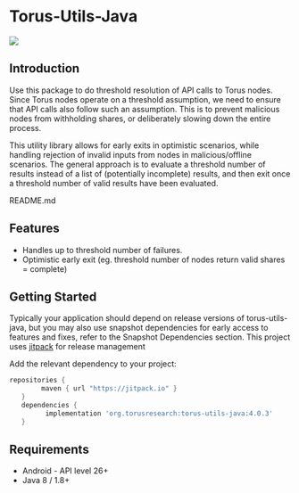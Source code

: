 # Torus-Utils-Java

[![](https://jitpack.io/v/org.torusresearch/torus-utils-java.svg)](https://jitpack.io/#org.torusresearch/torus-utils-java)

## Introduction

Use this package to do threshold resolution of API calls to Torus nodes. 
Since Torus nodes operate on a threshold assumption, we need to ensure that API calls also follow such an assumption.
This is to prevent malicious nodes from withholding shares, or deliberately slowing down the entire process.

This utility library allows for early exits in optimistic scenarios, while handling rejection of invalid inputs from nodes in malicious/offline scenarios.
The general approach is to evaluate a threshold number of results instead of a list of (potentially incomplete) results, and then exit once a threshold number of valid results have been evaluated.

README.md
## Features
- Handles up to threshold number of failures.
- Optimistic early exit (eg. threshold number of nodes return valid shares = complete)

## Getting Started

Typically your application should depend on release versions of torus-utils-java, but you may also use snapshot dependencies for early access to features and fixes, refer to the Snapshot Dependencies section.
This project uses [jitpack](https://jitpack.io/docs/) for release management

Add the relevant dependency to your project:

```groovy
repositories {
        maven { url "https://jitpack.io" }
   }
   dependencies {
         implementation 'org.torusresearch:torus-utils-java:4.0.3'
   }
```

## Requirements

- Android - API level 26+
- Java 8 / 1.8+